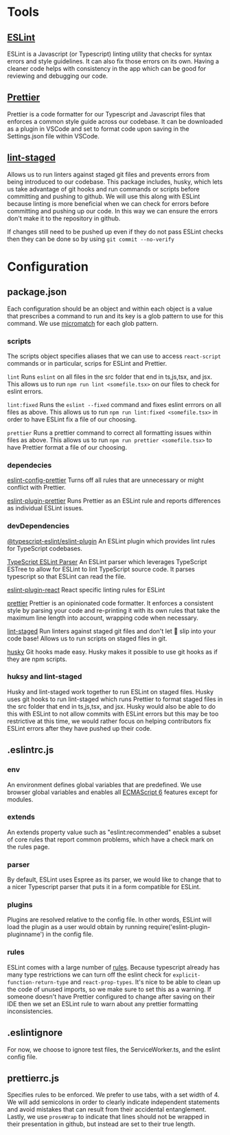# Tools

## [ESLint](https://eslint.org/)

ESLint is a Javascript (or Typescript) linting utility that checks for syntax errors and style guidelines. It can also fix those errors on its own. Having a cleaner code helps with consistency in the app which can be good for reviewing and debugging our code.

## [Prettier](https://prettier.io/)

Prettier is a code formatter for our Typescript and Javascript files that enforces a common style guide across our codebase. It can be downloaded as a plugin in VSCode and set to format code upon saving in the Settings.json file within VSCode.

## [lint-staged](https://github.com/okonet/lint-staged)

Allows us to run linters against staged git files and prevents errors from being introduced to our codebase. This package includes, husky, which lets us take advantage of git hooks and run commands or scripts before committing and pushing to github. We will use this along with ESLint because linting is more beneficial when we can check for errors before committing and pushing up our code. In this way we can ensure the errors don't make it to the repository in github.

If changes still need to be pushed up even if they do not pass ESLint checks then they can be done so by using `git commit --no-verify`

# Configuration

## package.json

Each configuration should be an object and within each object is a value that prescribes a command to run and its key is a glob pattern to use for this command. We use [micromatch](https://github.com/micromatch/micromatch) for each glob pattern.

### scripts

The scripts object specifies aliases that we can use to access `react-script` commands or in particular, scrips for ESLint and Prettier.

`lint` Runs `eslint` on all files in the src folder that end in ts,js,tsx, and jsx. This allows us to run `npm run lint <somefile.tsx>` on our files to check for eslint errors.

`lint:fixed` Runs the `eslint --fixed` command and fixes eslint errrors on all files as above. This allows us to run `npm run lint:fixed <somefile.tsx>` in order to have ESLint fix a file of our choosing.

`prettier` Runs a prettier command to correct all formatting issues within files as above. This allows us to run `npm run prettier <somefile.tsx>` to have Prettier format a file of our choosing.

### dependecies

[eslint-config-prettier](https://github.com/prettier/eslint-config-prettier) Turns off all rules that are unnecessary or might conflict with Prettier.

[eslint-plugin-prettier](eslint-plugin-prettier) Runs Prettier as an ESLint rule and reports differences as individual ESLint issues.

### devDependencies

[@typescript-eslint/eslint-plugin](https://www.npmjs.com/package/@typescript-eslint/eslint-plugin) An ESLint plugin which provides lint rules for TypeScript codebases.

[TypeScript ESLint Parser](https://www.npmjs.com/package/@typescript-eslint/parser) An ESLint parser which leverages TypeScript ESTree to allow for ESLint to lint TypeScript source code. It parses typescript so that ESLint can read the file.

[eslint-plugin-react](https://www.npmjs.com/package/eslint-plugin-react) React specific linting rules for ESLint

[prettier](https://github.com/prettier/prettier) Prettier is an opinionated code formatter. It enforces a consistent style by parsing your code and re-printing it with its own rules that take the maximum line length into account, wrapping code when necessary.

[lint-staged](https://github.com/okonet/lint-staged) Run linters against staged git files and don't let :hankey: slip into your code base! Allows us to run scripts on staged files in git.

[husky](https://github.com/typicode/husky) Git hooks made easy. Husky makes it possible to use git hooks as if they are npm scripts.

### huksy and lint-staged

Husky and lint-staged work together to run ESLint on staged files. Husky uses git hooks to run lint-staged which runs Prettier to format staged files in the src folder that end in ts,js,tsx, and jsx. Husky would also be able to do this with ESLint to not allow commits with ESLint errors but this may be too restrictive at this time, we would rather focus on helping contributors fix ESLint errors after they have pushed up their code.

## .eslintrc.js

### env

An environment defines global variables that are predefined. We use browser global variables and enables all [ECMAScript 6](https://en.wikipedia.org/wiki/ECMAScript) features except for modules.

### extends

An extends property value such as "eslint:recommended" enables a subset of core rules that report common problems, which have a check mark on the rules page.

### parser

By default, ESLint uses Espree as its parser, we would like to change that to a nicer Typescript parser that puts it in a form compatible for ESLint.

### plugins

Plugins are resolved relative to the config file. In other words, ESLint will load the plugin as a user would obtain by running require('eslint-plugin-pluginname') in the config file.

### rules

ESLint comes with a large number of [rules](https://eslint.org/docs/rules/). Because typescript already has many type restrictions we can turn off the eslint check for `explicit-function-return-type` and `react-prop-types`. It's nice to be able to clean up the code of unused imports, so we make sure to set this as a warning. If someone doesn't have Prettier configured to change after saving on their IDE then we set an ESLint rule to warn about any prettier formatting inconsistencies.

## .eslintignore

For now, we choose to ignore test files, the ServiceWorker.ts, and the eslint config file.

## prettierrc.js

Specifies rules to be enforced. We prefer to use tabs, with a set width of 4. We will add semicolons in order to clearly indicate independent statements and avoid mistakes that can result from their accidental entanglement. Lastly, we use `proseWrap` to indicate that lines should not be wrapped in their presentation in github, but instead are set to their true length.
